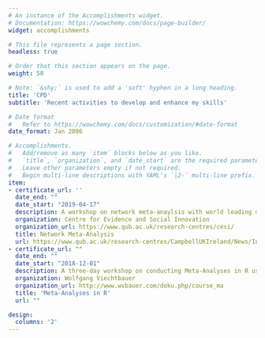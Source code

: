 ```yaml
---
# An instance of the Accomplishments widget.
# Documentation: https://wowchemy.com/docs/page-builder/
widget: accomplishments

# This file represents a page section.
headless: true

# Order that this section appears on the page.
weight: 50

# Note: `&shy;` is used to add a 'soft' hyphen in a long heading.
title: 'CPD'
subtitle: 'Recent activities to develop and enhance my skills'

# Date format
#   Refer to https://wowchemy.com/docs/customization/#date-format
date_format: Jan 2006

# Accomplishments.
#   Add/remove as many `item` blocks below as you like.
#   `title`, `organization`, and `date_start` are the required parameters.
#   Leave other parameters empty if not required.
#   Begin multi-line descriptions with YAML's `|2-` multi-line prefix.
item:
- certificate_url: ''
  date_end: ""
  date_start: "2019-04-17"
  description: A workshop on network meta-anaylsis with world leading methodologist Professor Pigot
  organization: Centre for Evidence and Social Innovation
  organization_url: https://www.qub.ac.uk/research-centres/cesi/
  title: Network Meta-Analysis
  url: https://www.qub.ac.uk/research-centres/CampbellUKIreland/News/IntroductiontoNetworkMeta-Analysis.html
- certificate_url: ""
  date_end: ""
  date_start: "2018-12-01"
  description: A three-day workshop on conducting Meta-Analyses in R using the metafor package. The workshop was facilitated by the author of the package and covered everything from effect size calculations to network meta-analysis
  organization: Wolfgang Viechtbauer
  organization_url: http://www.wvbauer.com/doku.php/course_ma
  title: 'Meta-Analyses in R'
  url: ""

design:
  columns: '2' 
---
```


